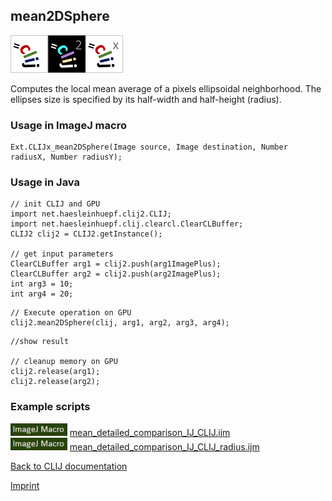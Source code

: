 ## mean2DSphere
![Image](images/mini_clij1_logo.png)![Image](images/mini_clij2_logo.png)![Image](images/mini_clijx_logo.png)

Computes the local mean average of a pixels ellipsoidal neighborhood. The ellipses size is specified by 
its half-width and half-height (radius).

### Usage in ImageJ macro
```
Ext.CLIJx_mean2DSphere(Image source, Image destination, Number radiusX, Number radiusY);
```


### Usage in Java
```
// init CLIJ and GPU
import net.haesleinhuepf.clij2.CLIJ;
import net.haesleinhuepf.clij.clearcl.ClearCLBuffer;
CLIJ2 clij2 = CLIJ2.getInstance();

// get input parameters
ClearCLBuffer arg1 = clij2.push(arg1ImagePlus);
ClearCLBuffer arg2 = clij2.push(arg2ImagePlus);
int arg3 = 10;
int arg4 = 20;
```

```
// Execute operation on GPU
clij2.mean2DSphere(clij, arg1, arg2, arg3, arg4);
```

```
//show result

// cleanup memory on GPU
clij2.release(arg1);
clij2.release(arg2);
```




### Example scripts
<a href="https://github.com/clij/clij-advanced-filters/blob/master/src/main/macro/"><img src="images/language_macro.png" height="20"/></a> [mean_detailed_comparison_IJ_CLIJ.ijm](https://github.com/clij/clij-advanced-filters/blob/master/src/main/macro/mean_detailed_comparison_IJ_CLIJ.ijm)  
<a href="https://github.com/clij/clij-advanced-filters/blob/master/src/main/macro/"><img src="images/language_macro.png" height="20"/></a> [mean_detailed_comparison_IJ_CLIJ_radius.ijm](https://github.com/clij/clij-advanced-filters/blob/master/src/main/macro/mean_detailed_comparison_IJ_CLIJ_radius.ijm)  


[Back to CLIJ documentation](https://clij.github.io/)

[Imprint](https://clij.github.io/imprint)
